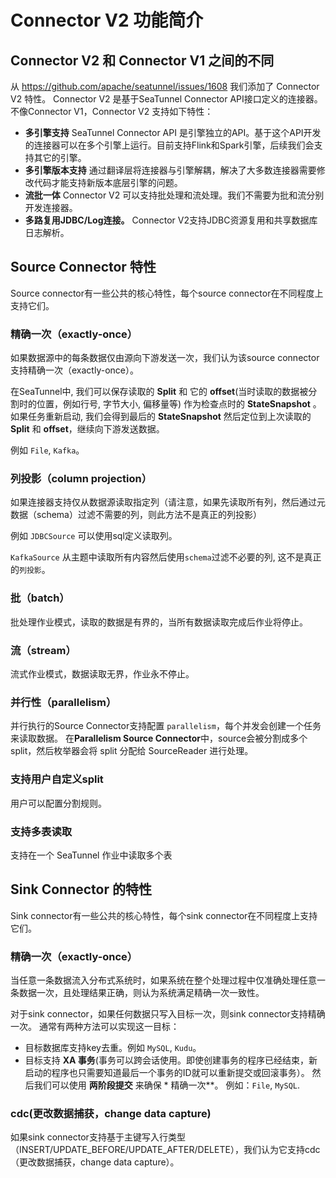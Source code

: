 # Connector V2 功能简介

## Connector V2 和 Connector V1 之间的不同

从 https://github.com/apache/seatunnel/issues/1608 我们添加了 Connector V2 特性。
Connector V2 是基于SeaTunnel Connector API接口定义的连接器。不像Connector V1，Connector V2 支持如下特性：


* **多引擎支持** SeaTunnel Connector API 是引擎独立的API。基于这个API开发的连接器可以在多个引擎上运行。目前支持Flink和Spark引擎，后续我们会支持其它的引擎。
* **多引擎版本支持** 通过翻译层将连接器与引擎解耦，解决了大多数连接器需要修改代码才能支持新版本底层引擎的问题。
* **流批一体** Connector V2 可以支持批处理和流处理。我们不需要为批和流分别开发连接器。
* **多路复用JDBC/Log连接。** Connector V2支持JDBC资源复用和共享数据库日志解析。

## Source Connector 特性

Source connector有一些公共的核心特性，每个source connector在不同程度上支持它们。

### 精确一次（exactly-once）

如果数据源中的每条数据仅由源向下游发送一次，我们认为该source connector支持精确一次（exactly-once）。

在SeaTunnel中, 我们可以保存读取的 **Split** 和 它的 **offset**(当时读取的数据被分割时的位置，例如行号, 字节大小, 偏移量等) 作为检查点时的 **StateSnapshot** 。 如果任务重新启动, 我们会得到最后的 **StateSnapshot**
然后定位到上次读取的 **Split** 和 **offset**，继续向下游发送数据。


例如 `File`, `Kafka`。


### 列投影（column projection）

如果连接器支持仅从数据源读取指定列（请注意，如果先读取所有列，然后通过元数据（schema）过滤不需要的列，则此方法不是真正的列投影）

例如 `JDBCSource` 可以使用sql定义读取列。

`KafkaSource` 从主题中读取所有内容然后使用`schema`过滤不必要的列, 这不是真正的`列投影`。

### 批（batch）

批处理作业模式，读取的数据是有界的，当所有数据读取完成后作业将停止。

### 流（stream）

流式作业模式，数据读取无界，作业永不停止。

### 并行性（parallelism）

并行执行的Source Connector支持配置 `parallelism`，每个并发会创建一个任务来读取数据。
在**Parallelism Source Connector**中，source会被分割成多个split，然后枚举器会将 split 分配给 SourceReader 进行处理。


### 支持用户自定义split

用户可以配置分割规则。

### 支持多表读取

支持在一个 SeaTunnel 作业中读取多个表

## Sink Connector 的特性

Sink connector有一些公共的核心特性，每个sink connector在不同程度上支持它们。

### 精确一次（exactly-once）

当任意一条数据流入分布式系统时，如果系统在整个处理过程中仅准确处理任意一条数据一次，且处理结果正确，则认为系统满足精确一次一致性。

对于sink connector，如果任何数据只写入目标一次，则sink connector支持精确一次。 通常有两种方法可以实现这一目标：

* 目标数据库支持key去重。例如 `MySQL`, `Kudu`。
* 目标支持 **XA 事务**(事务可以跨会话使用。即使创建事务的程序已经结束，新启动的程序也只需要知道最后一个事务的ID就可以重新提交或回滚事务）。 然后我们可以使用 **两阶段提交** 来确保 * 精确一次**。 例如：`File`, `MySQL`.

### cdc(更改数据捕获，change data capture)

如果sink connector支持基于主键写入行类型（INSERT/UPDATE_BEFORE/UPDATE_AFTER/DELETE），我们认为它支持cdc（更改数据捕获，change data capture）。
